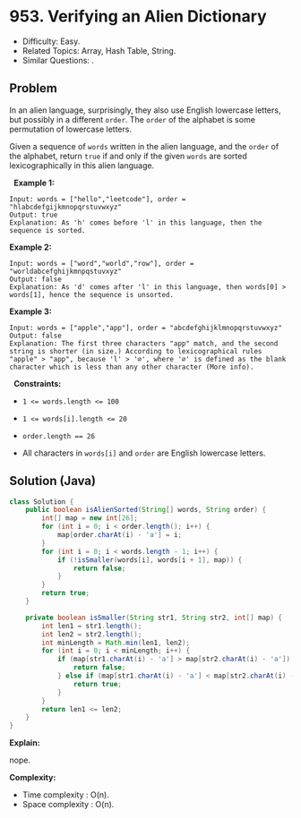 # 953. Verifying an Alien Dictionary

- Difficulty: Easy.
- Related Topics: Array, Hash Table, String.
- Similar Questions: .

## Problem

In an alien language, surprisingly, they also use English lowercase letters, but possibly in a different ```order```. The ```order``` of the alphabet is some permutation of lowercase letters.

Given a sequence of ```words``` written in the alien language, and the ```order``` of the alphabet, return ```true``` if and only if the given ```words``` are sorted lexicographically in this alien language.

 
**Example 1:**

```
Input: words = ["hello","leetcode"], order = "hlabcdefgijkmnopqrstuvwxyz"
Output: true
Explanation: As 'h' comes before 'l' in this language, then the sequence is sorted.
```

**Example 2:**

```
Input: words = ["word","world","row"], order = "worldabcefghijkmnpqstuvxyz"
Output: false
Explanation: As 'd' comes after 'l' in this language, then words[0] > words[1], hence the sequence is unsorted.
```

**Example 3:**

```
Input: words = ["apple","app"], order = "abcdefghijklmnopqrstuvwxyz"
Output: false
Explanation: The first three characters "app" match, and the second string is shorter (in size.) According to lexicographical rules "apple" > "app", because 'l' > '∅', where '∅' is defined as the blank character which is less than any other character (More info).
```

 
**Constraints:**


	
- ```1 <= words.length <= 100```
	
- ```1 <= words[i].length <= 20```
	
- ```order.length == 26```
	
- All characters in ```words[i]``` and ```order``` are English lowercase letters.



## Solution (Java)

```java
class Solution {
    public boolean isAlienSorted(String[] words, String order) {
        int[] map = new int[26];
        for (int i = 0; i < order.length(); i++) {
            map[order.charAt(i) - 'a'] = i;
        }
        for (int i = 0; i < words.length - 1; i++) {
            if (!isSmaller(words[i], words[i + 1], map)) {
                return false;
            }
        }
        return true;
    }

    private boolean isSmaller(String str1, String str2, int[] map) {
        int len1 = str1.length();
        int len2 = str2.length();
        int minLength = Math.min(len1, len2);
        for (int i = 0; i < minLength; i++) {
            if (map[str1.charAt(i) - 'a'] > map[str2.charAt(i) - 'a']) {
                return false;
            } else if (map[str1.charAt(i) - 'a'] < map[str2.charAt(i) - 'a']) {
                return true;
            }
        }
        return len1 <= len2;
    }
}
```

**Explain:**

nope.

**Complexity:**

* Time complexity : O(n).
* Space complexity : O(n).
